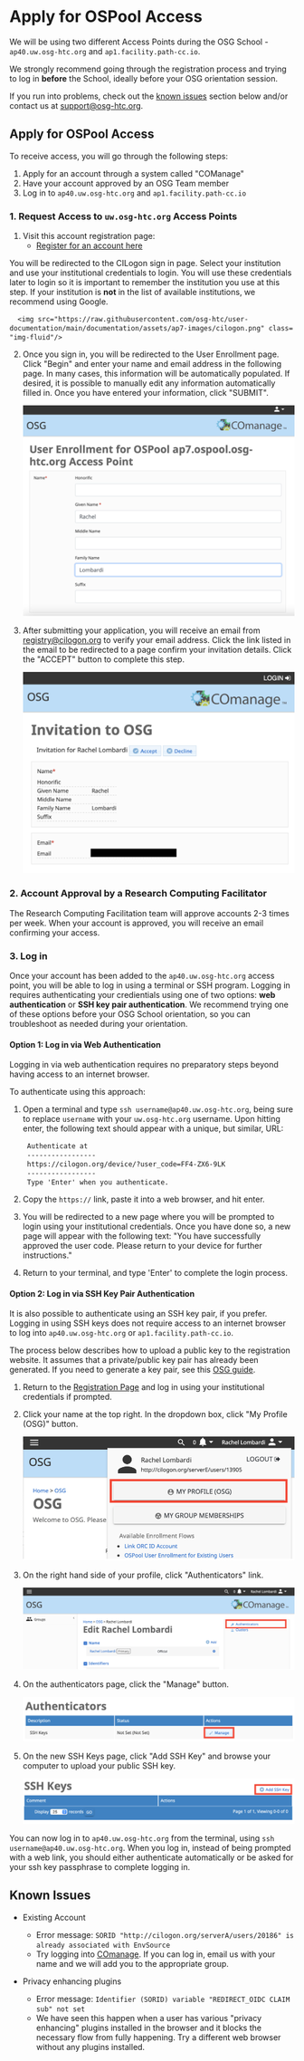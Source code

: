 <style type="text/css">
  .hi { font-weight: bold; color: #FF6600; }
</style>

# Apply for OSPool Access

We will be using two different Access Points during the OSG School - 
`ap40.uw.osg-htc.org` and `ap1.facility.path-cc.io`. 

We strongly recommend going through the registration process and trying to 
log in **before** the School, ideally before your OSG orientation session. 

If you run into problems, check out the [known issues](#known-issues) section below and/or 
contact us at [support@osg-htc.org](mailto:support@osg-htc.org).

## Apply for OSPool Access

To receive access, you will go through the following steps: 

1. Apply for an account through a system called "COManage"
2. Have your account approved by an OSG Team member
3. Log in to `ap40.uw.osg-htc.org` and `ap1.facility.path-cc.io`

### 1. Request Access to `uw.osg-htc.org` Access Points

1. Visit this account registration page: 
	* [Register for an account here](https://registry.cilogon.org/registry/co_petitions/start/coef:496)
	
You will be redirected to the CILogon sign in page. Select your institution and use your institutional credentials to login. You will use these credentials later to login so it is important to remember the institution you use at this step. If your institution is **not**
in the list of available institutions, we recommend using Google. 
   
      <img src="https://raw.githubusercontent.com/osg-htc/user-documentation/main/documentation/assets/ap7-images/cilogon.png" class= "img-fluid"/>

2. Once you sign in, you will be redirected to the User Enrollment page. Click "Begin" and enter your name and email address in the following page. In many cases, this information will be automatically populated. If desired, it is possible to manually edit any information automatically filled in. Once you have entered your information, click "SUBMIT".

      <img src="https://raw.githubusercontent.com/osg-htc/user-documentation/main/documentation/assets/ap7-images/comanage-enrollment-form.png" class= "img-fluid"/>

3. After submitting your application, you will receive an email from [registry@cilogon.org](mailto:registry@cilogon.org) to verify your email address. Click the link listed in the email to be redirected to a page confirm your invitation details. Click the "ACCEPT" button to complete this step.

      <img src="https://raw.githubusercontent.com/osg-htc/user-documentation/main/documentation/assets/ap7-images/comanage-email-verification-form.png" class= "img-fluid"/>
   
### 2. Account Approval by a Research Computing Facilitator

The Research Computing Facilitation team will approve accounts 2-3 times per week. 
When your account is approved, you will receive an email confirming your access. 

### 3. Log in

Once your account has been added to the `ap40.uw.osg-htc.org` access point, you will be able to log in using a terminal or SSH program. Logging in requires authenticating your credientials using one of two options: __web authentication__ or __SSH key pair authentication__. We recommend trying one of these options before your OSG School 
orientation, so you can troubleshoot as needed during your orientation. 

#### Option 1: Log in via Web Authentication

Logging in via web authentication requires no preparatory steps beyond having access to an internet browser. 

To authenticate using this approach: 

1. Open a terminal and type `ssh username@ap40.uw.osg-htc.org`, being sure to replace `username` with your `uw.osg-htc.org` username. Upon hitting enter, the following text should appear with a unique, but similar, URL: 


        Authenticate at
        -----------------
        https://cilogon.org/device/?user_code=FF4-ZX6-9LK
        -----------------
        Type 'Enter' when you authenticate.


2. Copy the `https://` link, paste it into a web browser, and hit enter.  

3. You will be redirected to a new page where you will be prompted to login using your institutional credentials. Once you have done so, a new page will appear with the following text: "You have successfully approved the user code. Please return to your device for further instructions."

4. Return to your terminal, and type 'Enter' to complete the login process. 


#### Option 2: Log in via SSH Key Pair Authentication

It is also possible to authenticate using an SSH key pair, if you prefer. Logging in using SSH keys does not require access to an internet browser to log into `ap40.uw.osg-htc.org` or `ap1.facility.path-cc.io`. 

The process below describes how to upload a public key to the registration website. It assumes that a private/public key pair has already been generated. If you need to generate a key pair, see this [OSG guide](https://portal.osg-htc.org/documentation/overview/account_setup/generate-add-sshkey). 

1. Return to the [Registration Page](https://registry.cilogon.org/) and log in using your institutional credentials if prompted.

2. Click your name at the top right. In the dropdown box, click "My Profile (OSG)" button.

      <img src="https://raw.githubusercontent.com/osg-htc/user-documentation/main/documentation/assets/ap7-images/ssh-homepage-dropdown.png" class= "img-fluid"/>

3. On the right hand side of your profile, click "Authenticators" link.

      <img src="https://raw.githubusercontent.com/osg-htc/user-documentation/main/documentation/assets/ap7-images/ssh-edit-profile.png" class= "img-fluid"/>

4. On the authenticators page, click the "Manage" button.

      <img src="https://raw.githubusercontent.com/osg-htc/user-documentation/main/documentation/assets/ap7-images/ssh-authenticator-select.png" class= "img-fluid"/>

5. On the new SSH Keys page, click "Add SSH Key" and browse your computer to upload your public SSH key.

      <img src="https://raw.githubusercontent.com/osg-htc/user-documentation/main/documentation/assets/ap7-images/ssh-key-list.png" class= "img-fluid"/>

You can now log in to `ap40.uw.osg-htc.org` from the terminal, using `ssh username@ap40.uw.osg-htc.org`. When you log in, instead of being prompted with a web link, you should either authenticate automatically or be asked for your ssh key passphrase to complete logging in.

## Known Issues

* Existing Account
	* Error message: `SORID "http://cilogon.org/serverA/users/20186" is already associated with EnvSource`
	* Try logging into [COmanage](https://registry.cilogon.org/). If you can log in, 
	email us with your name and we will add you to the appropriate group. 

* Privacy enhancing plugins
	* Error message: `Identifier (SORID) variable "REDIRECT_OIDC CLAIM sub" not set`
	* We have seen this happen when a user has various "privacy enhancing" plugins installed in the browser and it blocks the necessary flow from fully happening. Try a different web browser without any plugins installed. 
